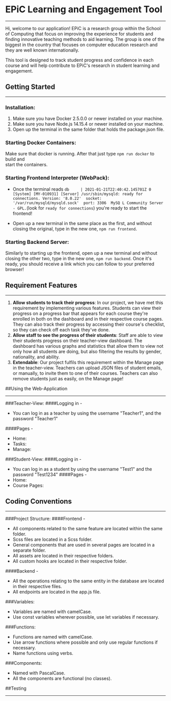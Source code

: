 # EPiC Learning and Engagement Tool
***
Hi, welcome to our application! EPiC is a research group within the School of Computing that focus on improving the 
experience for students and finding innovative teaching methods to aid learning.
The group is one of the biggest in the country that focuses on computer education research and they
are well known internationally.

This tool is designed to track student progress and confidence in each course and
will help contribute to EPiC's research in student learning and engagement.


## Getting Started
***
### Installation:
1. Make sure you have Docker 2.5.0.0 or newer installed on your machine.
1. Make sure you have Node.js 14.15.4 or newer installed on your machine.
1. Open up the terminal in the same folder that holds the package.json file. 

### Starting Docker Containers:
Make sure that docker is running. After that just type ```npm run docker``` to build and  
start the containers.

### Starting Frontend Interpreter (WebPack):
* Once the terminal reads ```db     | 2021-01-21T22:40:42.145701Z 0 [System] [MY-010931] [Server] /usr/sbin/mysqld:
  ready for connections. Version: '8.0.22'  socket: '/var/run/mysqld/mysqld.sock'  port: 3306  MySQ
  L Community Server - GPL.```(look for ```ready for connections```) you're ready to start the frontend!

* Open up a new terminal in the same place as the first, and without closing the original, type in the new one,
  ```npm run frontend```.
  
### Starting Backend Server:
Similarly to starting up the frontend, open up a new terminal and without closing the other two, type in the new one,
  ```npm run backend```. Once it's ready, you should receive a link which you can follow to your preferred browser!


## Requirement Features
***
1. **Allow students to track their progress**: In our project, we have met this requirement by
implementing various features. Students can view their progress on a progress bar that appears for each course they're
   enrolled in both on the dashboard and in their respective course pages. They can also track their progress by
   accessing their course's checklist, so they can check off each task they've done. 
1. **Allow staff to see the progress of their students**: Staff are able to view their students progress on their
   teacher-view dashboard. The dashboard has various graphs and statistics that allow them to view not only how all
   students are doing, but also filtering the results by gender, nationality, and ability.
1. **Extendable**: Our project fulfils this requirement within the Manage page in the teacher-view. Teachers can upload
JSON files of student emails, or manually, to invite them to one of their courses. Teachers can also remove students
   just as easily, on the Manage page!
   


##Using the Web-Application
***
###Teacher-View:
####Logging in - 
* You can log in as a teacher by using the username "Teacher1", and the password "Teacher1"

####Pages - 
* Home:
* Tasks:
* Manage:

###Student-View:
####Logging in -
* You can log in as a student by using the username "Test1" and the password "Test1234"
####Pages -
* Home: 
* Course Pages:



## Coding Conventions
***
###Project Structure:
####Frontend -
* All components related to the same feature are located within the same folder.
* Scss files are located in a Scss folder.
* General components that are used in several pages are located in a separate folder.
* All assets are located in their respective folders.
* All custom hooks are located in their respective folder.

####Backend -
* All the operations relating to the same entity in the database are located in their respective files.
* All endpoints are located in the app.js file.

###Variables:
* Variables are named with camelCase.
* Use const variables wherever possible, use let variables if necessary.

###Functions:
* Functions are named with camelCase.
* Use arrow functions where possible and only use regular functions if necessary.
* Name functions using verbs.

###Components:
* Named with PascalCase.
* All the components are functional (no classes).



##Testing
***


